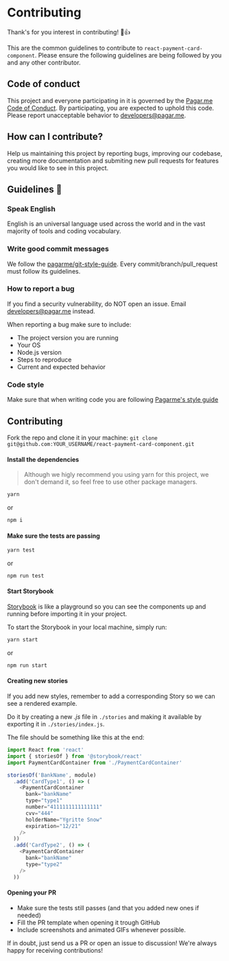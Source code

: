 # Contributing

Thank's for you interest in contributing! :tada::+1:

This are the common guidelines to contribute to `react-payment-card-component`. Please ensure the following guidelines are being followed by you and any other contributor.

## Code of conduct

This project and everyone participating in it is governed by the [Pagar.me Code of Conduct](CODE_OF_CONDUCT.md). By participating, you are expected to uphold this code. Please report unacceptable behavior to [developers@pagar.me](mailto:developers@pagar.me).

## How can I contribute?

Help us maintaining this project by reporting bugs, improving our codebase, creating more documentation and submiting new pull requests for features you would like to see in this project.

## Guidelines :rotating_light:

### Speak English

English is an universal language used across the world and in the vast majority of tools and coding vocabulary.

### Write good commit messages

We follow the [pagarme/git-style-guide](https://github.com/pagarme/git-style-guide). Every commit/branch/pull_request must follow its guidelines.

### How to report a bug

If you find a security vulnerability, do NOT open an issue. Email [developers@pagar.me](mailto:developers@pagar.me) instead.

When reporting a bug make sure to include:
- The project version you are running
- Your OS
- Node.js version
- Steps to reproduce
- Current and expected behavior

### Code style

Make sure that when writing code you are following [Pagarme's style guide](https://github.com/pagarme/javascript-style-guide)

## Contributing

Fork the repo and clone it in your machine: `git clone git@github.com:YOUR_USERNAME/react-payment-card-component.git`

#### Install the dependencies

> Although we higly recommend you using yarn for this project, we don't demand it, so feel free to use other package managers.

```sh
yarn
```

or

```sh
npm i
```

#### Make sure the tests are passing

```sh
yarn test
```

or

```sh
npm run test
```

#### Start Storybook

[Storybook](https://storybook.js.org/) is like a playground so you can see the components up and running before importing it in your project.

To start the Storybook in your local machine, simply run: 

```sh
yarn start
```

or

```sh
npm run start
```

#### Creating new stories

If you add new styles, remember to add a corresponding Story so we can see a rendered example.

Do it by creating a new _.js_ file in  `./stories` and making it available by exporting it in `./stories/index.js`.

The file should be something like this at the end: 

```js
import React from 'react'
import { storiesOf } from '@storybook/react'
import PaymentCardContainer from './PaymentCardContainer'

storiesOf('BankName', module)
  .add('CardType1', () => (
    <PaymentCardContainer
      bank="bankName"
      type="type1"
      number="4111111111111111"
      cvv="444"
      holderName="Ygritte Snow"
      expiration="12/21"
    />
  ))
  .add('CardType2', () => (
    <PaymentCardContainer
      bank="bankName"
      type="type2"
    />
  ))
```

#### Opening your PR

- Make sure the tests still passes (and that you added new ones if needed)
- Fill the PR template when opening it trough GitHub
- Include screenshots and animated GIFs whenever possible.

If in doubt, just send us a PR or open an issue to discussion! We're always happy for receiving contributions!
